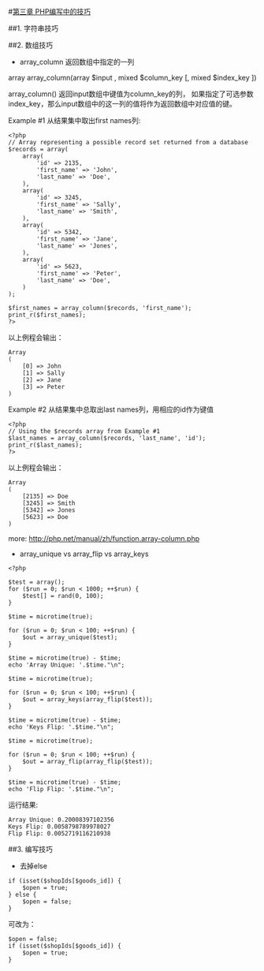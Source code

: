 #[第三章 PHP编写中的技巧](https://github.com/liujingyu/The-road-of-my-PHP/blob/master/Book-3.md)

##1. 字符串技巧

##2. 数组技巧

- array_column 返回数组中指定的一列

array array_column(array $input , mixed $column_key [, mixed $index_key ])

array_column() 返回input数组中键值为column_key的列， 如果指定了可选参数index_key，那么input数组中的这一列的值将作为返回数组中对应值的键。

Example #1 从结果集中取出first names列:

```
<?php
// Array representing a possible record set returned from a database
$records = array(
    array(
        'id' => 2135,
        'first_name' => 'John',
        'last_name' => 'Doe',
    ),
    array(
        'id' => 3245,
        'first_name' => 'Sally',
        'last_name' => 'Smith',
    ),
    array(
        'id' => 5342,
        'first_name' => 'Jane',
        'last_name' => 'Jones',
    ),
    array(
        'id' => 5623,
        'first_name' => 'Peter',
        'last_name' => 'Doe',
    )
);
 
$first_names = array_column($records, 'first_name');
print_r($first_names);
?>

```
以上例程会输出：

```
Array
(
    [0] => John
    [1] => Sally
    [2] => Jane
    [3] => Peter
)
```

Example #2 从结果集中总取出last names列，用相应的id作为键值

```
<?php
// Using the $records array from Example #1
$last_names = array_column($records, 'last_name', 'id');
print_r($last_names);
?>
```
以上例程会输出：

```
Array
(
    [2135] => Doe
    [3245] => Smith
    [5342] => Jones
    [5623] => Doe
)
```

more: http://php.net/manual/zh/function.array-column.php

- array_unique vs array_flip vs array_keys

```
<?php

$test = array();
for ($run = 0; $run < 1000; ++$run) {
    $test[] = rand(0, 100);
}

$time = microtime(true);

for ($run = 0; $run < 100; ++$run) {
    $out = array_unique($test);
}

$time = microtime(true) - $time;
echo 'Array Unique: '.$time."\n";

$time = microtime(true);

for ($run = 0; $run < 100; ++$run) {
    $out = array_keys(array_flip($test));
}

$time = microtime(true) - $time;
echo 'Keys Flip: '.$time."\n";

$time = microtime(true);

for ($run = 0; $run < 100; ++$run) {
    $out = array_flip(array_flip($test));
}

$time = microtime(true) - $time;
echo 'Flip Flip: '.$time."\n";

```
运行结果:

```
Array Unique: 0.20008397102356
Keys Flip: 0.0058798789978027
Flip Flip: 0.0052719116210938
```


##3. 编写技巧

- 去掉else

```
if (isset($shopIds[$goods_id]) {
    $open = true;
} else {
    $open = false;
}
```

可改为：
```
$open = false;
if (isset($shopIds[$goods_id]) {
    $open = true;
}

```
